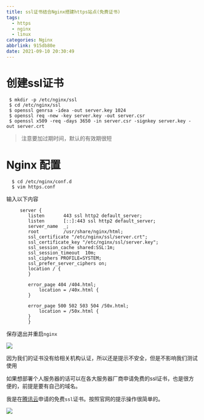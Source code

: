 ```yaml
---
title: ssl证书结合Nginx搭建https站点(免费证书)
tags:
  - https
  - nginx
  - linux
categories: Nginx
abbrlink: 915db80e
date: 2021-09-10 20:30:49
---
```

#   创建ssl证书

 

``` shell
 $ mkdir -p /etc/nginx/ssl
 $ cd /etc/nginx/ssl
 $ openssl genrsa -idea -out server.key 1024
 $ openssl req -new -key server.key -out server.csr
 $ openssl x509 -req -days 3650 -in server.csr -signkey server.key -out server.crt
 ```

  > 注意要加过期时间，默认的有效期很短

# Nginx 配置

 

``` shell
  $ cd /etc/nginx/conf.d
  $ vim https.conf
 ```

  输入以下内容
``` nginx
     server {
        listen       443 ssl http2 default_server;
        listen       [::]:443 ssl http2 default_server;
        server_name  _;
        root         /usr/share/nginx/html;
        ssl_certificate "/etc/nginx/ssl/server.crt";
        ssl_certificate_key "/etc/nginx/ssl/server.key";
        ssl_session_cache shared:SSL:1m;
        ssl_session_timeout  10m;
        ssl_ciphers PROFILE=SYSTEM;
        ssl_prefer_server_ciphers on;
        location / {
        }

        error_page 404 /404.html;
            location = /40x.html {
        }

        error_page 500 502 503 504 /50x.html;
            location = /50x.html {
        }
        }
   ```
  保存退出并重启`nginx`

  ![](https://p3-juejin.byteimg.com/tos-cn-i-k3u1fbpfcp/d265c343d89042e4bca60e58e6021324~tplv-k3u1fbpfcp-watermark.image)

   因为我们的证书没有给相关机构认证，所以还是提示不安全，但是不影响我们测试使用
 

 如果想部署个人服务器的话可以在各大服务器厂商申请免费的ssl证书，也是很方便的，前提是要有自己的域名。

 我是在[腾讯云](https://console.cloud.tencent.com/ssl)申请的免费`ssl`证书。按照官网的提示操作很简单的。

  ![](https://p3-juejin.byteimg.com/tos-cn-i-k3u1fbpfcp/f84c40fa580a4a1fbc14bcca2c5433a4~tplv-k3u1fbpfcp-watermark.image)
